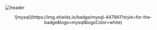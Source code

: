 ![header](https://capsule-render.vercel.app/api?type=waving&height=200&color=0:3CA55C,100:B5AC49&text=Sieun%20Park&desc=Backend%20Developer&fontSize=50&fontColor=ffffff&fontAlign=50&fontAlignY=32&animation=fadeIn&descSize=20&descAlignY=50)

<div align=center>
  ![mysql](https://img.shields.io/badge/mysql-4479A1?style=for-the-badge&logo=mysql&logoColor=white)
  
